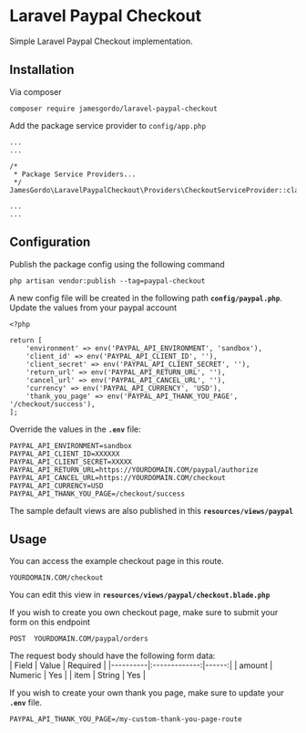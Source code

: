 # Laravel Paypal Checkout

Simple Laravel Paypal Checkout implementation.

## Installation
Via composer
```
composer require jamesgordo/laravel-paypal-checkout
```

Add the package service provider to `config/app.php`
```
...
...

/*
 * Package Service Providers...
 */
JamesGordo\LaravelPaypalCheckout\Providers\CheckoutServiceProvider::class,

...
...
```

## Configuration
Publish the package config using the following command
```
php artisan vendor:publish --tag=paypal-checkout
```
A new config file will be created in the following path  **`config/paypal.php`**. Update the values from your paypal account
```
<?php

return [
    'environment' => env('PAYPAL_API_ENVIRONMENT', 'sandbox'),
    'client_id' => env('PAYPAL_API_CLIENT_ID', ''),
    'client_secret' => env('PAYPAL_API_CLIENT_SECRET', ''),
    'return_url' => env('PAYPAL_API_RETURN_URL', ''),
    'cancel_url' => env('PAYPAL_API_CANCEL_URL', ''),
    'currency' => env('PAYPAL_API_CURRENCY', 'USD'),
    'thank_you_page' => env('PAYPAL_API_THANK_YOU_PAGE', '/checkout/success'),
];

```
Override the values in the **`.env`** file:
```
PAYPAL_API_ENVIRONMENT=sandbox
PAYPAL_API_CLIENT_ID=XXXXXX
PAYPAL_API_CLIENT_SECRET=XXXXX
PAYPAL_API_RETURN_URL=https://YOURDOMAIN.COM/paypal/authorize
PAYPAL_API_CANCEL_URL=https://YOURDOMAIN.COM/checkout
PAYPAL_API_CURRENCY=USD
PAYPAL_API_THANK_YOU_PAGE=/checkout/success
```

The sample default views are also published in this **`resources/views/paypal`**

## Usage
You can access the example checkout page in this route.
```
YOURDOMAIN.COM/checkout
```
You can edit this view in **`resources/views/paypal/checkout.blade.php`**

If you wish to create you own checkout page, make sure to submit your form on this endpoint 
```
POST  YOURDOMAIN.COM/paypal/orders
```
The request body should have the following form data:  
| Field   |      Value      | Required |
|----------|:-------------:|------:|
| amount | Numeric | Yes |
| item | String | Yes |
<br/>

If you wish to create your own thank you page, make sure to update your **`.env`** file.
```
PAYPAL_API_THANK_YOU_PAGE=/my-custom-thank-you-page-route
```
